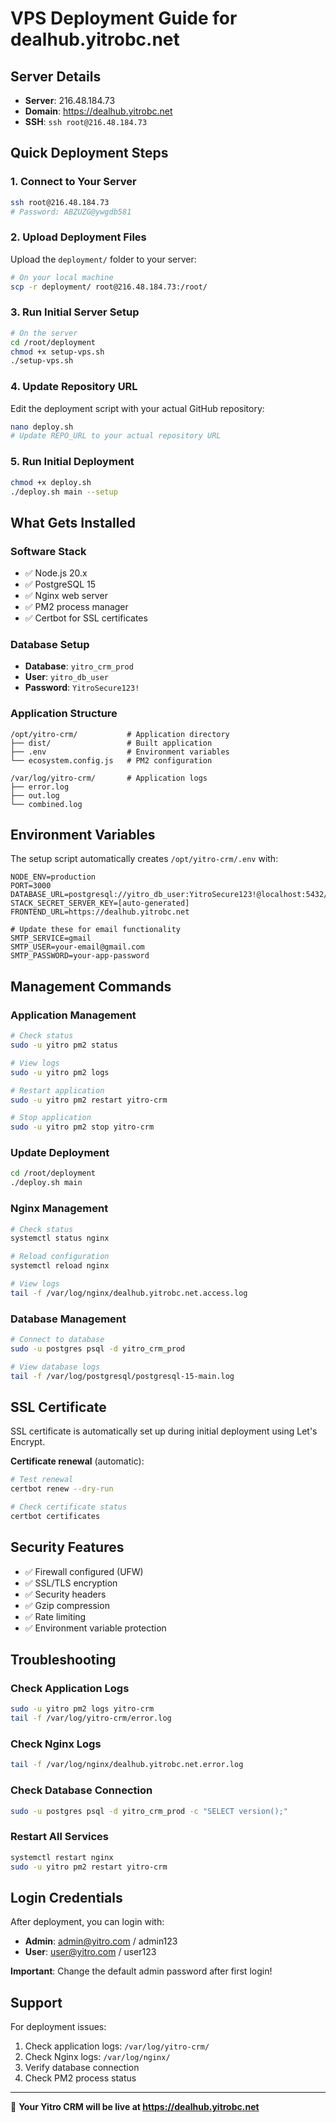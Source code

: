 # VPS Deployment Guide for dealhub.yitrobc.net

## Server Details
- **Server**: 216.48.184.73
- **Domain**: https://dealhub.yitrobc.net
- **SSH**: `ssh root@216.48.184.73`

## Quick Deployment Steps

### 1. Connect to Your Server
```bash
ssh root@216.48.184.73
# Password: ABZUZG@ywgdb581
```

### 2. Upload Deployment Files
Upload the `deployment/` folder to your server:
```bash
# On your local machine
scp -r deployment/ root@216.48.184.73:/root/
```

### 3. Run Initial Server Setup
```bash
# On the server
cd /root/deployment
chmod +x setup-vps.sh
./setup-vps.sh
```

### 4. Update Repository URL
Edit the deployment script with your actual GitHub repository:
```bash
nano deploy.sh
# Update REPO_URL to your actual repository URL
```

### 5. Run Initial Deployment
```bash
chmod +x deploy.sh
./deploy.sh main --setup
```

## What Gets Installed

### Software Stack
- ✅ Node.js 20.x
- ✅ PostgreSQL 15
- ✅ Nginx web server
- ✅ PM2 process manager
- ✅ Certbot for SSL certificates

### Database Setup
- **Database**: `yitro_crm_prod`
- **User**: `yitro_db_user`
- **Password**: `YitroSecure123!`

### Application Structure
```
/opt/yitro-crm/           # Application directory
├── dist/                 # Built application
├── .env                  # Environment variables
└── ecosystem.config.js   # PM2 configuration

/var/log/yitro-crm/       # Application logs
├── error.log
├── out.log
└── combined.log
```

## Environment Variables

The setup script automatically creates `/opt/yitro-crm/.env` with:

```env
NODE_ENV=production
PORT=3000
DATABASE_URL=postgresql://yitro_db_user:YitroSecure123!@localhost:5432/yitro_crm_prod
STACK_SECRET_SERVER_KEY=[auto-generated]
FRONTEND_URL=https://dealhub.yitrobc.net

# Update these for email functionality
SMTP_SERVICE=gmail
SMTP_USER=your-email@gmail.com
SMTP_PASSWORD=your-app-password
```

## Management Commands

### Application Management
```bash
# Check status
sudo -u yitro pm2 status

# View logs
sudo -u yitro pm2 logs

# Restart application
sudo -u yitro pm2 restart yitro-crm

# Stop application
sudo -u yitro pm2 stop yitro-crm
```

### Update Deployment
```bash
cd /root/deployment
./deploy.sh main
```

### Nginx Management
```bash
# Check status
systemctl status nginx

# Reload configuration
systemctl reload nginx

# View logs
tail -f /var/log/nginx/dealhub.yitrobc.net.access.log
```

### Database Management
```bash
# Connect to database
sudo -u postgres psql -d yitro_crm_prod

# View database logs
tail -f /var/log/postgresql/postgresql-15-main.log
```

## SSL Certificate

SSL certificate is automatically set up during initial deployment using Let's Encrypt.

**Certificate renewal** (automatic):
```bash
# Test renewal
certbot renew --dry-run

# Check certificate status
certbot certificates
```

## Security Features

- ✅ Firewall configured (UFW)
- ✅ SSL/TLS encryption
- ✅ Security headers
- ✅ Gzip compression
- ✅ Rate limiting
- ✅ Environment variable protection

## Troubleshooting

### Check Application Logs
```bash
sudo -u yitro pm2 logs yitro-crm
tail -f /var/log/yitro-crm/error.log
```

### Check Nginx Logs
```bash
tail -f /var/log/nginx/dealhub.yitrobc.net.error.log
```

### Check Database Connection
```bash
sudo -u postgres psql -d yitro_crm_prod -c "SELECT version();"
```

### Restart All Services
```bash
systemctl restart nginx
sudo -u yitro pm2 restart yitro-crm
```

## Login Credentials

After deployment, you can login with:

- **Admin**: admin@yitro.com / admin123
- **User**: user@yitro.com / user123

**Important**: Change the default admin password after first login!

## Support

For deployment issues:
1. Check application logs: `/var/log/yitro-crm/`
2. Check Nginx logs: `/var/log/nginx/`
3. Verify database connection
4. Check PM2 process status

---

🎉 **Your Yitro CRM will be live at https://dealhub.yitrobc.net**
